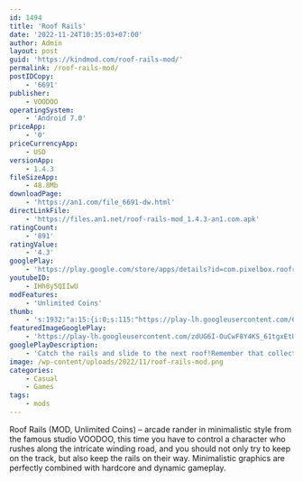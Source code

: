 ```yaml
---
id: 1494
title: 'Roof Rails'
date: '2022-11-24T10:35:03+07:00'
author: Admin
layout: post
guid: 'https://kindmod.com/roof-rails-mod/'
permalink: /roof-rails-mod/
postIDCopy:
    - '6691'
publisher:
    - VOODOO
operatingSystem:
    - 'Android 7.0'
priceApp:
    - '0'
priceCurrencyApp:
    - USD
versionApp:
    - 1.4.3
fileSizeApp:
    - 48.8Mb
downloadPage:
    - 'https://an1.com/file_6691-dw.html'
directLinkFile:
    - 'https://files.an1.net/roof-rails-mod_1.4.3-an1.com.apk'
ratingCount:
    - '891'
ratingValue:
    - '4.3'
googlePlay:
    - 'https://play.google.com/store/apps/details?id=com.pixelbox.roofrails'
youtubeID:
    - IHh8y5QIIwU
modFeatures:
    - 'Unlimited Coins'
thumb:
    - 's:1932:"a:15:{i:0;s:115:"https://play-lh.googleusercontent.com/6faaO1J8hr-yiCfm1j0V-YEmTEQ8mEGtM87PK6p1oaeVQw1hMLCrSWyuSwYL1Pz3YiA=w526-h296";i:1;s:115:"https://play-lh.googleusercontent.com/4AUX00fK1RF21pnzA3ZaK9DpEZG21eub6prQRb42quGeUocWjeb6lltDdqEv2n9rTcA=w526-h296";i:2;s:115:"https://play-lh.googleusercontent.com/VwZ5BtHtVX314jAU77CDSzDMDSJ_ALPrrTIJb5KtCVpTf4XH9K2EhHnrwIEax0mUXgw=w526-h296";i:3;s:115:"https://play-lh.googleusercontent.com/-VDxWvEA0YtOp5zh7Qvr_wLHo8vy5YR4x5ZvXqHvdeMKg4sejn-d7JdO6shU83rcayc=w526-h296";i:4;s:116:"https://play-lh.googleusercontent.com/A5L5ddmuIJhVPHHzJPIL3LdYrbcSkdhGLQ11TG8rUdWeZSdAZdndT7YoB9houIltAckX=w526-h296";i:5;s:115:"https://play-lh.googleusercontent.com/19E7x5Y0XfkoLKwv9J9bsCL2dEwh1qAMawOamNVsSjKKLcjqCw19_TvLVkIOXCLrh2U=w526-h296";i:6;s:115:"https://play-lh.googleusercontent.com/4FCQKdWMdkXdLs9f5Z0ZlplVMULNK0B-iso_fjRq9LHWXUET8sO3eX49b8lKVZ6By-s=w526-h296";i:7;s:115:"https://play-lh.googleusercontent.com/GU5ZQa1D5j5BBeKLG3fdYyvHUf36p60z8pLf-rrvEnotVUCXeeG0z6zQ-rOUIaH6N8k=w526-h296";i:8;s:114:"https://play-lh.googleusercontent.com/UEQ6pD91dcMK8EchFUfz4Z8mGqDN_gbmIQgoN2dYY1KJf-xD0dRzNqqjVedLTQ5fwA=w526-h296";i:9;s:116:"https://play-lh.googleusercontent.com/RvlE569d8JTLypKaGY2ayab-Pl55gaUixzM2H_Y0m63WNRYNhyibixY4C8R2c3W8Mjw1=w526-h296";i:10;s:115:"https://play-lh.googleusercontent.com/JFtf9vZEgJXWhqZLccrSRDtgMM_SRdlzdtoBwsmeH9MluX821sKHl-Vqfa_oV3wuQVs=w526-h296";i:11;s:116:"https://play-lh.googleusercontent.com/7aTmJmxn0gvGSBHB87iWRJ2OIzgbs0VEwNLQdKkf3CDju0ixfMhatDti9kPfinhfVMvE=w526-h296";i:12;s:114:"https://play-lh.googleusercontent.com/Uhp8Pg5kDp3y9oSkJgXqBmGUxpSK-gFhFh3aMjFYP4otAGCKs5zRzZF6yjEbmhR6mg=w526-h296";i:13;s:115:"https://play-lh.googleusercontent.com/O_Zzp-ZV1cjjPR065ZZIoZ9fpP3JAOVyv1NbaD6EeQOqtKu7BqGLQ8mgC5Rt439J190=w526-h296";i:14;s:114:"https://play-lh.googleusercontent.com/V4LwqHcz1-O36uAh4MsclICXGicjCGuQ0th8kN3YvcOntGjzaxMA9n2kl_qCfCNobg=w526-h296";}";'
featuredImageGooglePlay:
    - 'https://play-lh.googleusercontent.com/zdUG6I-OuCwF8Y4KS_61tgxEtUljIYZsjqtFqz9h-hwCnwdLfMJ-ZdrqD-rnm-yWpw'
googlePlayDescription:
    - 'Catch the rails and slide to the next roof!Remember that collecting helps you grow your pole.Can you make it to the end?.'
image: /wp-content/uploads/2022/11/roof-rails-mod.png
categories:
    - Casual
    - Games
tags:
    - mods
---
```


Roof Rails (MOD, Unlimited Coins) – arcade rander in minimalistic style from the famous studio VOODOO, this time you have to control a character who rushes along the intricate winding road, and you should not only try to keep on the track, but also keep the rails on their way. Minimalistic graphics are perfectly combined with hardcore and dynamic gameplay.